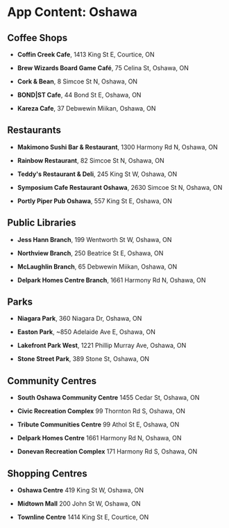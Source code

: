 # App Content: Oshawa

## Coffee Shops

- <b>Coffin Creek Cafe</b>,
    1413 King St E, Courtice, ON

- <b>Brew Wizards Board Game Café</b>,
    75 Celina St, Oshawa, ON

- <b>Cork & Bean</b>,
    8 Simcoe St N, Oshawa, ON

- <b>BOND|ST Cafe</b>,
    44 Bond St E, Oshawa, ON

- <b>Kareza Cafe</b>,
    37 Debwewin Miikan, Oshawa, ON

## Restaurants

- <b>Makimono Sushi Bar & Restaurant</b>,
    1300 Harmony Rd N, Oshawa, ON

- <b>Rainbow Restaurant</b>,
    82 Simcoe St N, Oshawa, ON

- <b>Teddy's Restaurant & Deli</b>,
    245 King St W, Oshawa, ON

- <b>Symposium Cafe Restaurant Oshawa</b>,
    2630 Simcoe St N, Oshawa, ON

- <b>Portly Piper Pub Oshawa</b>,
    557 King St E, Oshawa, ON

## Public Libraries

- <b>Jess Hann Branch</b>,
    199 Wentworth St W, Oshawa, ON

- <b>Northview Branch</b>,
    250 Beatrice St E, Oshawa, ON

- <b>McLaughlin Branch</b>,
    65 Debwewin Miikan, Oshawa, ON

- <b>Delpark Homes Centre Branch</b>,
    1661 Harmony Rd N, Oshawa, ON

## Parks

- <b>Niagara Park</b>,
    360 Niagara Dr, Oshawa, ON

- <b>Easton Park</b>,
    ~850 Adelaide Ave E, Oshawa, ON

- <b>Lakefront Park West</b>,
    1221 Phillip Murray Ave, Oshawa, ON
    
- <b>Stone Street Park</b>,
    389 Stone St, Oshawa, ON

## Community Centres

- <b>South Oshawa Community Centre</b>
    1455 Cedar St, Oshawa, ON

- <b>Civic Recreation Complex</b>
    99 Thornton Rd S, Oshawa, ON

- <b>Tribute Communities Centre</b>
    99 Athol St E, Oshawa, ON

- <b>Delpark Homes Centre</b>
    1661 Harmony Rd N, Oshawa, ON

- <b>Donevan Recreation Complex</b>
    171 Harmony Rd S, Oshawa, ON

## Shopping Centres

- <b>Oshawa Centre</b>
    419 King St W, Oshawa, ON

- <b>Midtown Mall</b>
    200 John St W, Oshawa, ON
    
- <b>Townline Centre</b>
    1414 King St E, Courtice, ON